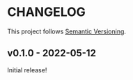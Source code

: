 # CHANGELOG

This project follows [Semantic Versioning](https://semver.org/spec/v2.0.0.html).

## v0.1.0 - 2022-05-12

Initial release!
